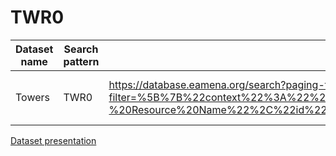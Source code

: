 # TWR0

| Dataset name | Search pattern | Search URL | GeoJSON URL |
|----------|----------|----------|----------|
| Towers    | TWR0   | https://database.eamena.org/search?paging-filter=1&tiles=true&format=tilecsv&reportlink=false&precision=6&total=376317&term-filter=%5B%7B%22context%22%3A%22%22%2C%22context_label%22%3A%22Heritage%20Place%20-%20Resource%20Name%22%2C%22id%22%3A0%2C%22text%22%3A%22TWR0%22%2C%22type%22%3A%22term%22%2C%22value%22%3A%22TWR0%22%2C%22inverted%22%3Afalse%7D%5D&language=*   | https://database.eamena.org/api/search/export_results?paging-filter=1&tiles=true&format=geojson&reportlink=false&precision=6&total=10&term-filter=%5B%7B%22context%22%3A%22%22%2C%22context_label%22%3A%22Heritage%20Place%20-%20Resource%20Name%22%2C%22id%22%3A0%2C%22text%22%3A%22TWR0%22%2C%22type%22%3A%22term%22%2C%22value%22%3A%22TWR0%22%2C%22inverted%22%3Afalse%7D%5D&language=*&resource-type-filter=%5B%7B%22graphid%22%3A%2234cfe98e-c2c0-11ea-9026-02e7594ce0a0%22%2C%22name%22%3A%22Heritage%20Place%22%2C%22inverted%22%3Afalse%7D%5D   |

[Dataset presentation](https://github.com/eamena-project/eamena-arches-dev/blob/main/projects/pada/pada-twr0/www/PADA_Ammonite%20Tower%20in%20Amman.pdf)